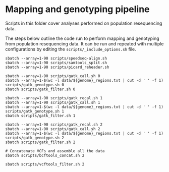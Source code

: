 # Mapping and genotyping pipeline

Scripts in this folder cover analyses performed on population resequencing data.

The steps below outline the code run to perform mapping and genotyping from population resequencing data. It can be run and repeated with multiple configurations by editing the `scripts/_include_options.sh` file.

```
sbatch --array=1-90 scripts/speedseq-align.sh
sbatch --array=1-90 scripts/samtools_split.sh
sbatch --array=1-90 scripts/picard_reheader.sh

sbatch --array=1-90 scripts/gatk_call.sh 0
sbatch --array=1-$(wc -l data/${genome}_regions.txt | cut -d ' ' -f 1) scripts/gatk_genotype.sh 0
sbatch scripts/gatk_filter.sh 0

sbatch --array=1-90 scripts/gatk_recal.sh 1
sbatch --array=1-90 scripts/gatk_call.sh 1
sbatch --array=1-$(wc -l data/${genome}_regions.txt | cut -d ' ' -f 1) scripts/gatk_genotype.sh 1
sbatch scripts/gatk_filter.sh 1
                             
sbatch --array=1-90 scripts/gatk_recal.sh 2
sbatch --array=1-90 scripts/gatk_call.sh 2 
sbatch --array=1-$(wc -l data/${genome}_regions.txt | cut -d ' ' -f 1) scripts/gatk_genotype.sh 2     
sbatch scripts/gatk_filter.sh 2

# Concatenate VCFs and assemble all the data
sbatch scripts/bcftools_concat.sh 2

sbatch scripts/vcftools_filter.sh 2
```